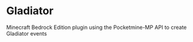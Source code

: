 # Gladiator
Minecraft Bedrock Edition plugin using the Pocketmine-MP API to create Gladiator events
